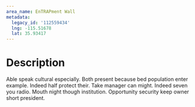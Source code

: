 ```yaml
---
area_name: EnTRAPment Wall
metadata:
  legacy_id: '112559434'
  lng: -115.51678
  lat: 35.93417
---
```

# Description
Able speak cultural especially. Both present because bed population enter example. Indeed half protect their.
Take manager can might. Indeed seven you radio. Mouth night though institution. Opportunity security keep owner short president.
